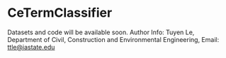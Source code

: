 # CeTermClassifier
Datasets and code will be available soon.
Author Info:
Tuyen Le, 
Department of Civil, Construction and Environmental Engineering,
Email: ttle@iastate.edu
